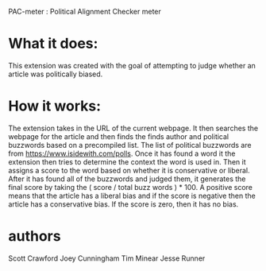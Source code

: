 PAC-meter : Political Alignment Checker meter

# What it does:

This extension was created with the goal of attempting to judge whether an article was politically biased.

# How it works:

The extension takes in the URL of the current webpage. It then searches the webpage for the article and then finds the finds author and political buzzwords based on a precompiled list. The list of political buzzwords are from https://www.isidewith.com/polls. Once it has found a word it the extension then tries to determine the context the word is used in. Then it assigns a score to the word based on whether it is conservative or liberal. After it has found all of the buzzwords and judged them, it generates the final score by taking the ( score / total buzz words ) * 100. A positive score means that the article has a liberal bias and if the score is negative then the article has a conservative bias. If the score is zero, then it has no bias. 


# authors
Scott Crawford
Joey Cunningham
Tim Minear
Jesse Runner
